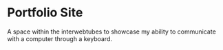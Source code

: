 # Portfolio Site

A space within the interwebtubes to showcase my ability to communicate with a computer through a keyboard.
